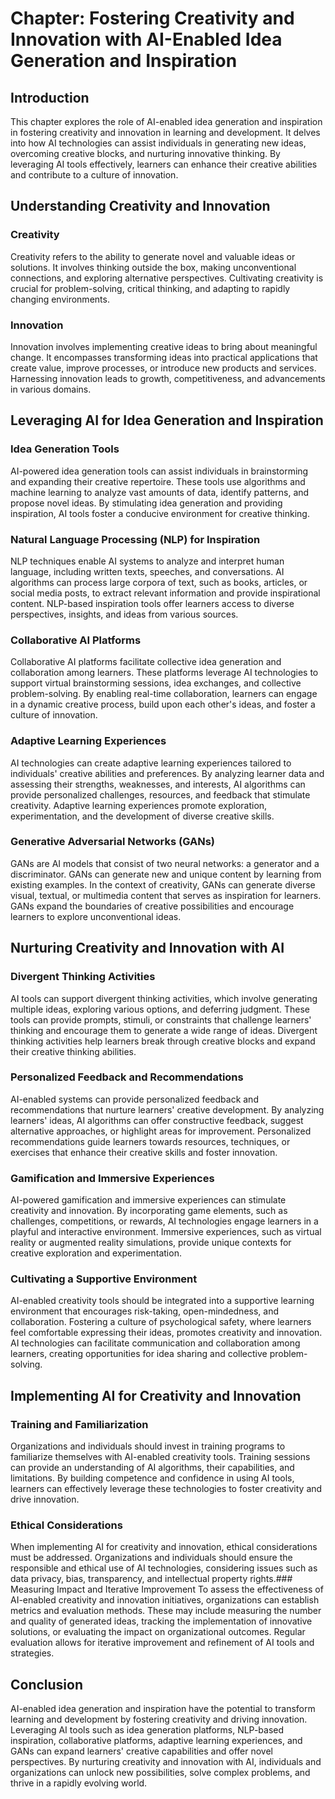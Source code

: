 **Chapter: Fostering Creativity and Innovation with AI-Enabled Idea Generation and Inspiration**
================================================================================================

Introduction
------------

This chapter explores the role of AI-enabled idea generation and inspiration in fostering creativity and innovation in learning and development. It delves into how AI technologies can assist individuals in generating new ideas, overcoming creative blocks, and nurturing innovative thinking. By leveraging AI tools effectively, learners can enhance their creative abilities and contribute to a culture of innovation.

Understanding Creativity and Innovation
---------------------------------------

### Creativity

Creativity refers to the ability to generate novel and valuable ideas or solutions. It involves thinking outside the box, making unconventional connections, and exploring alternative perspectives. Cultivating creativity is crucial for problem-solving, critical thinking, and adapting to rapidly changing environments.

### Innovation

Innovation involves implementing creative ideas to bring about meaningful change. It encompasses transforming ideas into practical applications that create value, improve processes, or introduce new products and services. Harnessing innovation leads to growth, competitiveness, and advancements in various domains.

Leveraging AI for Idea Generation and Inspiration
-------------------------------------------------

### Idea Generation Tools

AI-powered idea generation tools can assist individuals in brainstorming and expanding their creative repertoire. These tools use algorithms and machine learning to analyze vast amounts of data, identify patterns, and propose novel ideas. By stimulating idea generation and providing inspiration, AI tools foster a conducive environment for creative thinking.

### Natural Language Processing (NLP) for Inspiration

NLP techniques enable AI systems to analyze and interpret human language, including written texts, speeches, and conversations. AI algorithms can process large corpora of text, such as books, articles, or social media posts, to extract relevant information and provide inspirational content. NLP-based inspiration tools offer learners access to diverse perspectives, insights, and ideas from various sources.

### Collaborative AI Platforms

Collaborative AI platforms facilitate collective idea generation and collaboration among learners. These platforms leverage AI technologies to support virtual brainstorming sessions, idea exchanges, and collective problem-solving. By enabling real-time collaboration, learners can engage in a dynamic creative process, build upon each other's ideas, and foster a culture of innovation.

### Adaptive Learning Experiences

AI technologies can create adaptive learning experiences tailored to individuals' creative abilities and preferences. By analyzing learner data and assessing their strengths, weaknesses, and interests, AI algorithms can provide personalized challenges, resources, and feedback that stimulate creativity. Adaptive learning experiences promote exploration, experimentation, and the development of diverse creative skills.

### Generative Adversarial Networks (GANs)

GANs are AI models that consist of two neural networks: a generator and a discriminator. GANs can generate new and unique content by learning from existing examples. In the context of creativity, GANs can generate diverse visual, textual, or multimedia content that serves as inspiration for learners. GANs expand the boundaries of creative possibilities and encourage learners to explore unconventional ideas.

Nurturing Creativity and Innovation with AI
-------------------------------------------

### Divergent Thinking Activities

AI tools can support divergent thinking activities, which involve generating multiple ideas, exploring various options, and deferring judgment. These tools can provide prompts, stimuli, or constraints that challenge learners' thinking and encourage them to generate a wide range of ideas. Divergent thinking activities help learners break through creative blocks and expand their creative thinking abilities.

### Personalized Feedback and Recommendations

AI-enabled systems can provide personalized feedback and recommendations that nurture learners' creative development. By analyzing learners' ideas, AI algorithms can offer constructive feedback, suggest alternative approaches, or highlight areas for improvement. Personalized recommendations guide learners towards resources, techniques, or exercises that enhance their creative skills and foster innovation.

### Gamification and Immersive Experiences

AI-powered gamification and immersive experiences can stimulate creativity and innovation. By incorporating game elements, such as challenges, competitions, or rewards, AI technologies engage learners in a playful and interactive environment. Immersive experiences, such as virtual reality or augmented reality simulations, provide unique contexts for creative exploration and experimentation.

### Cultivating a Supportive Environment

AI-enabled creativity tools should be integrated into a supportive learning environment that encourages risk-taking, open-mindedness, and collaboration. Fostering a culture of psychological safety, where learners feel comfortable expressing their ideas, promotes creativity and innovation. AI technologies can facilitate communication and collaboration among learners, creating opportunities for idea sharing and collective problem-solving.

Implementing AI for Creativity and Innovation
---------------------------------------------

### Training and Familiarization

Organizations and individuals should invest in training programs to familiarize themselves with AI-enabled creativity tools. Training sessions can provide an understanding of AI algorithms, their capabilities, and limitations. By building competence and confidence in using AI tools, learners can effectively leverage these technologies to foster creativity and drive innovation.

### Ethical Considerations

When implementing AI for creativity and innovation, ethical considerations must be addressed. Organizations and individuals should ensure the responsible and ethical use of AI technologies, considering issues such as data privacy, bias, transparency, and intellectual property rights.### Measuring Impact and Iterative Improvement To assess the effectiveness of AI-enabled creativity and innovation initiatives, organizations can establish metrics and evaluation methods. These may include measuring the number and quality of generated ideas, tracking the implementation of innovative solutions, or evaluating the impact on organizational outcomes. Regular evaluation allows for iterative improvement and refinement of AI tools and strategies.

Conclusion
----------

AI-enabled idea generation and inspiration have the potential to transform learning and development by fostering creativity and driving innovation. Leveraging AI tools such as idea generation platforms, NLP-based inspiration, collaborative platforms, adaptive learning experiences, and GANs can expand learners' creative capabilities and offer novel perspectives. By nurturing creativity and innovation with AI, individuals and organizations can unlock new possibilities, solve complex problems, and thrive in a rapidly evolving world.
